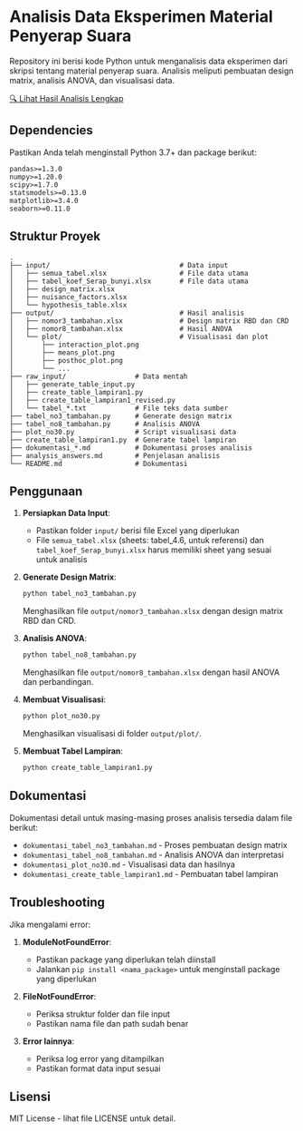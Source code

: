 # Analisis Data Eksperimen Material Penyerap Suara

Repository ini berisi kode Python untuk menganalisis data eksperimen dari skripsi tentang material penyerap suara. Analisis meliputi pembuatan design matrix, analisis ANOVA, dan visualisasi data.

[🔍 Lihat Hasil Analisis Lengkap](analysis_answers.md)

## Dependencies

Pastikan Anda telah menginstall Python 3.7+ dan package berikut:
```
pandas>=1.3.0
numpy>=1.20.0
scipy>=1.7.0
statsmodels>=0.13.0
matplotlib>=3.4.0
seaborn>=0.11.0
```

## Struktur Proyek

```
.
├── input/                                # Data input
│   ├── semua_tabel.xlsx                  # File data utama
│   ├── tabel_koef_Serap_bunyi.xlsx       # File data utama
│   ├── design_matrix.xlsx
│   ├── nuisance_factors.xlsx
│   └── hypothesis_table.xlsx
├── output/                               # Hasil analisis
│   ├── nomor3_tambahan.xlsx              # Design matrix RBD dan CRD
│   ├── nomor8_tambahan.xlsx              # Hasil ANOVA
│   └── plot/                             # Visualisasi dan plot
│       ├── interaction_plot.png
│       ├── means_plot.png
│       ├── posthoc_plot.png
│       └── ...
├── raw_input/                 # Data mentah
│   ├── generate_table_input.py
│   ├── create_table_lampiran1.py
│   ├── create_table_lampiran1_revised.py
│   └── tabel_*.txt            # File teks data sumber
├── tabel_no3_tambahan.py      # Generate design matrix
├── tabel_no8_tambahan.py      # Analisis ANOVA
├── plot_no30.py               # Script visualisasi data
├── create_table_lampiran1.py  # Generate tabel lampiran
├── dokumentasi_*.md           # Dokumentasi proses analisis
├── analysis_answers.md        # Penjelasan analisis
└── README.md                  # Dokumentasi
```

## Penggunaan

1. **Persiapkan Data Input**:
   - Pastikan folder `input/` berisi file Excel yang diperlukan
   - File `semua_tabel.xlsx` (sheets: tabel_4.6, untuk referensi) dan `tabel_koef_Serap_bunyi.xlsx` harus memiliki sheet yang sesuai untuk analisis

2. **Generate Design Matrix**:
   ```bash
   python tabel_no3_tambahan.py
   ```
   Menghasilkan file `output/nomor3_tambahan.xlsx` dengan design matrix RBD dan CRD.

3. **Analisis ANOVA**:
   ```bash
   python tabel_no8_tambahan.py
   ```
   Menghasilkan file `output/nomor8_tambahan.xlsx` dengan hasil ANOVA dan perbandingan.

4. **Membuat Visualisasi**:
   ```bash
   python plot_no30.py
   ```
   Menghasilkan visualisasi di folder `output/plot/`.

5. **Membuat Tabel Lampiran**:
   ```bash
   python create_table_lampiran1.py
   ```

## Dokumentasi

Dokumentasi detail untuk masing-masing proses analisis tersedia dalam file berikut:
- `dokumentasi_tabel_no3_tambahan.md` - Proses pembuatan design matrix
- `dokumentasi_tabel_no8_tambahan.md` - Analisis ANOVA dan interpretasi
- `dokumentasi_plot_no30.md` - Visualisasi data dan hasilnya
- `dokumentasi_create_table_lampiran1.md` - Pembuatan tabel lampiran

## Troubleshooting

Jika mengalami error:

1. **ModuleNotFoundError**:
   - Pastikan package yang diperlukan telah diinstall
   - Jalankan `pip install <nama_package>` untuk menginstall package yang diperlukan

2. **FileNotFoundError**:
   - Periksa struktur folder dan file input
   - Pastikan nama file dan path sudah benar

3. **Error lainnya**:
   - Periksa log error yang ditampilkan
   - Pastikan format data input sesuai

## Lisensi

MIT License - lihat file LICENSE untuk detail. 